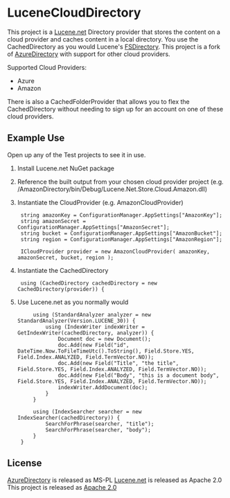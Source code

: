 LuceneCloudDirectory
====================

This project is a [Lucene.net](http://lucene.apache.org/core/) Directory provider that stores 
the content on a cloud provider and caches content in a local directory.  You use the CachedDirectory 
as you would Lucene's [FSDirectory](http://jsprunger.com/getting-started-with-lucene-net/).  This 
project is a fork of [AzureDirectory](https://azuredirectory.codeplex.com/) with support for other
cloud providers.

Supported Cloud Providers:

- Azure
- Amazon

There is also a CachedFolderProvider that allows you to flex the CachedDirectory without needing to
sign up for an account on one of these cloud providers.

Example Use
-----------

Open up any of the Test projects to see it in use.

1. Install Lucene.net NuGet package

2. Reference the built output from your chosen cloud provider project (e.g. /AmazonDirectory/bin/Debug/Lucene.Net.Store.Cloud.Amazon.dll)

3. Instantiate the CloudProvider (e.g. AmazonCloudProvider)

		string amazonKey = ConfigurationManager.AppSettings["AmazonKey"];
		string amazonSecret = ConfigurationManager.AppSettings["AmazonSecret"];
		string bucket = ConfigurationManager.AppSettings["AmazonBucket"];
		string region = ConfigurationManager.AppSettings["AmazonRegion"];
		
		ICloudProvider provider = new AmazonCloudProvider( amazonKey, amazonSecret, bucket, region );

4. Instantiate the CachedDirectory

		using (CachedDirectory cachedDirectory = new CachedDirectory(provider)) {

5. Use Lucene.net as you normally would

			using (StandardAnalyzer analyzer = new StandardAnalyzer(Version.LUCENE_30)) {
				using (IndexWriter indexWriter = GetIndexWriter(cachedDirectory, analyzer)) {
					Document doc = new Document();
					doc.Add(new Field("id", DateTime.Now.ToFileTimeUtc().ToString(), Field.Store.YES, Field.Index.ANALYZED, Field.TermVector.NO));
					doc.Add(new Field("Title", "the title", Field.Store.YES, Field.Index.ANALYZED, Field.TermVector.NO));
					doc.Add(new Field("Body", "this is a document body", Field.Store.YES, Field.Index.ANALYZED, Field.TermVector.NO));
					indexWriter.AddDocument(doc);
				}
			}

			using (IndexSearcher searcher = new IndexSearcher(cachedDirectory)) {
				SearchForPhrase(searcher, "title");
				SearchForPhrase(searcher, "body");
			}
		}

License
-------

[AzureDirectory](https://azuredirectory.codeplex.com/) is released as MS-PL
[Lucene.net](http://lucene.apache.org/core/) is released as Apache 2.0
This project is released as [Apache 2.0](http://www.apache.org/licenses/LICENSE-2.0)
